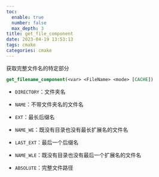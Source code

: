 ```yaml
---
toc:
  enable: true
  number: false
  max_depth: 3
title: get_file_component
date: 2023-04-19 13:53:13
tags: cmake
categories: cmake
---
```


获取完整文件名的特定部分

```cmake
get_filename_component(<var> <FileName> <mode> [CACHE])
```

- `DIRECTORY`：文件夹名

- `NAME`：不带文件夹名的文件名

- `EXT`：最长后缀名

- `NAME_WE`：既没有目录也没有最长扩展名的文件名

- `LAST_EXT`：最后一个后缀名

- `NAME_WLE`：既没有目录也没有最后一个扩展名的文件名

- `ABSOLUTE`：完整文件路径